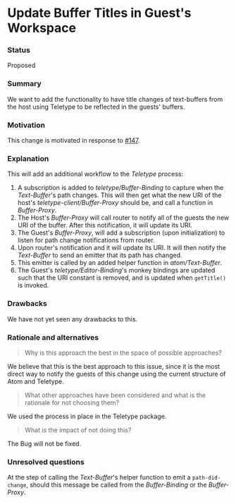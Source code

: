 # Update Buffer Titles in Guest's Workspace

### Status

Proposed

### Summary

We want to add the functionality to have title changes of text-buffers from the host using Teletype to be reflected in the guests' buffers.

### Motivation

This change is motivated in response to [#147](https://github.com/atom/teletype/issues/147).

### Explanation

This will add an additional workflow to the _Teletype_ process:

1. A subscription is added to _teletype/Buffer-Binding_ to capture when the _Text-Buffer_'s path changes. This will then get what the new URI of the host's _teletype-client/Buffer-Proxy_ should be, and call a function in _Buffer-Proxy_.
2. The Host's _Buffer-Proxy_ will call router to notify all of the guests the new URI of the buffer. After this notification, it will update its URI.
3. The Guest's _Buffer-Proxy_, will add a subscription (upon initialization) to listen for path change notifications from router.
4. Upon router's notification and it will update its URI. It will then notify the _Text-Buffer_ to send an emitter that its path has changed.
5. This emitter is called by an added helper function in _atom/Text-Buffer_.
6. The Guest's _teletype/Editor-Binding_'s monkey bindings are updated such that the URI constant is removed, and is updated when `getTitle()` is invoked.

### Drawbacks

We have not yet seen any drawbacks to this.

### Rationale and alternatives

> Why is this approach the best in the space of possible approaches?

We believe that this is the best approach to this issue, since it is the most direct way to notify the guests of this change using the current structure of Atom and Teletype.

>What other approaches have been considered and what is the rationale for not choosing them?

We used the process in place in the Teletype package.

>What is the impact of not doing this?

The Bug will not be fixed.

### Unresolved questions

At the step of calling the _Text-Buffer_'s helper function to emit a `path-did-change`, should this message be called from the _Buffer-Binding_ or the _Buffer-Proxy_. 
